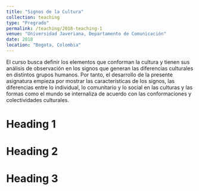 ```yaml
---
title: "Signos de la Cultura"
collection: teaching
type: "Pregrado"
permalink: /teaching/2018-teaching-1
venue: "Universidad Javeriana, Departamento de Comunicación"
date: 2018 
location: "Bogota, Colombia"
---
```


El curso busca definir los elementos que conforman la cultura y tienen sus análisis de observación en los signos que generan las diferencias culturales en distintos grupos humanos. Por tanto, el desarrollo de la presente asignatura empieza por mostrar las características de los signos, las diferencias entre lo individual, lo comunitario y lo social en las culturas y las formas como el mundo se internaliza de acuerdo con las conformaciones y colectividades culturales.

Heading 1
======

Heading 2
======

Heading 3
======
